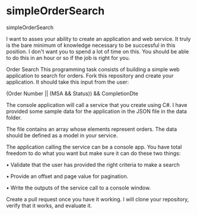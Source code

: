 # simpleOrderSearch
simpleOrderSearch


I want to asses your ability to create an application and web service. It truly is the bare minimum of knowledge necessary to be successful in this position. I don't want you to spend a lot of time on this. You should be able to do this in an hour or so if the job is right for you.

Order Search
This programming task consists of building a simple web application to search for orders. Fork this repository and create your application. It should take this input from the user:

(Order Number || (MSA && Status)) && CompletionDte

The console application will call a service that you create using C#. I have provided some sample data for the application in the JSON file in the data folder.



The file contains an array whose elements represent orders. The data should be defined as a model in your service.

The application calling the service can be a console app. You have total freedom to do what you want but make sure it can do these two things:

• Validate that the user has provided the right criteria to make a search

• Provide an offset and page value for pagination.

• Write the outputs of the service call to a console window. 

Create a pull request once you have it working. I will clone your repository, verify that it works, and evaluate it.
